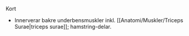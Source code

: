 Kort
- Innerverar bakre underbensmuskler inkl. [[Anatomi/Muskler/Triceps Surae|triceps surae]]; hamstring-delar.

